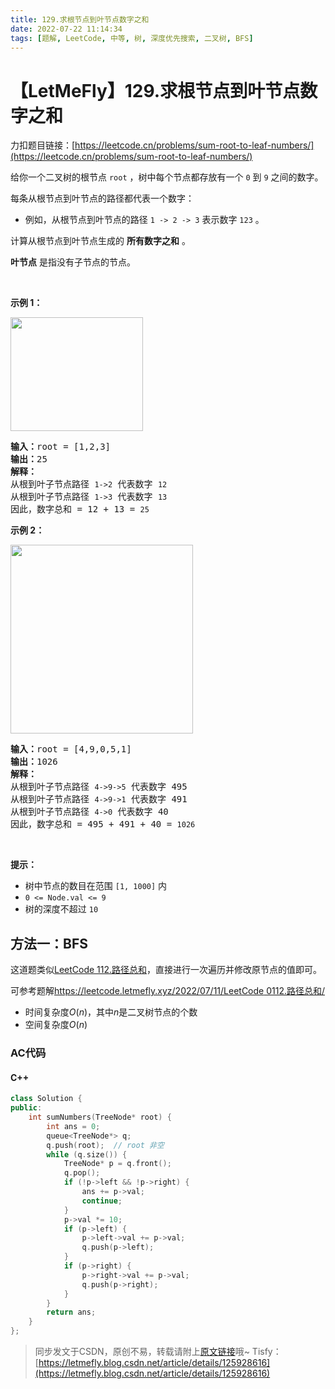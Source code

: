```yaml
---
title: 129.求根节点到叶节点数字之和
date: 2022-07-22 11:14:34
tags: [题解, LeetCode, 中等, 树, 深度优先搜索, 二叉树, BFS]
---
```


# 【LetMeFly】129.求根节点到叶节点数字之和

力扣题目链接：[https://leetcode.cn/problems/sum-root-to-leaf-numbers/](https://leetcode.cn/problems/sum-root-to-leaf-numbers/)

给你一个二叉树的根节点 <code>root</code> ，树中每个节点都存放有一个 <code>0</code> 到 <code>9</code> 之间的数字。
<div class="original__bRMd">
<div>
<p>每条从根节点到叶节点的路径都代表一个数字：</p>

<ul>
	<li>例如，从根节点到叶节点的路径 <code>1 -> 2 -> 3</code> 表示数字 <code>123</code> 。</li>
</ul>

<p>计算从根节点到叶节点生成的 <strong>所有数字之和</strong> 。</p>

<p><strong>叶节点</strong> 是指没有子节点的节点。</p>

<p> </p>

<p><strong>示例 1：</strong></p>
<img alt="" src="https://assets.leetcode.com/uploads/2021/02/19/num1tree.jpg" style="width: 212px; height: 182px;" />
<pre>
<strong>输入：</strong>root = [1,2,3]
<strong>输出：</strong>25
<strong>解释：</strong>
从根到叶子节点路径 <code>1->2</code> 代表数字 <code>12</code>
从根到叶子节点路径 <code>1->3</code> 代表数字 <code>13</code>
因此，数字总和 = 12 + 13 = <code>25</code></pre>

<p><strong>示例 2：</strong></p>
<img alt="" src="https://assets.leetcode.com/uploads/2021/02/19/num2tree.jpg" style="width: 292px; height: 302px;" />
<pre>
<strong>输入：</strong>root = [4,9,0,5,1]
<strong>输出：</strong>1026
<strong>解释：</strong>
从根到叶子节点路径 <code>4->9->5</code> 代表数字 495
从根到叶子节点路径 <code>4->9->1</code> 代表数字 491
从根到叶子节点路径 <code>4->0</code> 代表数字 40
因此，数字总和 = 495 + 491 + 40 = <code>1026</code>
</pre>

<p> </p>

<p><strong>提示：</strong></p>

<ul>
	<li>树中节点的数目在范围 <code>[1, 1000]</code> 内</li>
	<li><code>0 <= Node.val <= 9</code></li>
	<li>树的深度不超过 <code>10</code></li>
</ul>
</div>
</div>


    
## 方法一：BFS

这道题类似[LeetCode 112.路径总和](https://leetcode.cn/problems/path-sum/)，直接进行一次遍历并修改原节点的值即可。

可参考题解[https://leetcode.letmefly.xyz/2022/07/11/LeetCode 0112.路径总和/](https://leetcode.letmefly.xyz/2022/07/11/LeetCode%200112.%E8%B7%AF%E5%BE%84%E6%80%BB%E5%92%8C/)

+ 时间复杂度$O(n)$，其中$n$是二叉树节点的个数
+ 空间复杂度$O(n)$

### AC代码

#### C++

```cpp
class Solution {
public:
    int sumNumbers(TreeNode* root) {
        int ans = 0;
        queue<TreeNode*> q;
        q.push(root);  // root 非空
        while (q.size()) {
            TreeNode* p = q.front();
            q.pop();
            if (!p->left && !p->right) {
                ans += p->val;
                continue;
            }
            p->val *= 10;
            if (p->left) {
                p->left->val += p->val;
                q.push(p->left);
            }
            if (p->right) {
                p->right->val += p->val;
                q.push(p->right);
            }
        }
        return ans;
    }
};
```

> 同步发文于CSDN，原创不易，转载请附上[原文链接](https://leetcode.letmefly.xyz/2022/07/22/LeetCode%200129.%E6%B1%82%E6%A0%B9%E8%8A%82%E7%82%B9%E5%88%B0%E5%8F%B6%E8%8A%82%E7%82%B9%E6%95%B0%E5%AD%97%E4%B9%8B%E5%92%8C/)哦~
> Tisfy：[https://letmefly.blog.csdn.net/article/details/125928616](https://letmefly.blog.csdn.net/article/details/125928616)
